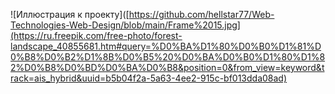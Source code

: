 ![Иллюстрация к проекту]([https://github.com/hellstar77/Web-Technologies-Web-Design/blob/main/Frame%2015.jpg](https://ru.freepik.com/free-photo/forest-landscape_40855681.htm#query=%D0%BA%D1%80%D0%B0%D1%81%D0%B8%D0%B2%D1%8B%D0%B5%20%D0%BA%D0%B0%D1%80%D1%82%D0%B8%D0%BD%D0%BA%D0%B8&position=0&from_view=keyword&track=ais_hybrid&uuid=b5b04f2a-5a63-4ee2-915c-bf013dda08ad)
